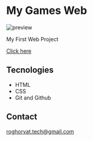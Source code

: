 # My Games Web

![preview](./.github/images/Template.png)

 My First Web Project

 [Click here](https://roghorvat.github.io/MyGamesWeb/)

 ## Tecnologies

 - HTML
 - CSS
 - Git and Github

 ## Contact

 roghorvat.tech@gmail.com
